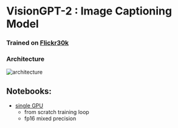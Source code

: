 # VisionGPT-2 : Image Captioning Model

### Trained on [Flickr30k](https://www.kaggle.com/datasets/eeshawn/flickr30k)

### Architecture
![architecture](https://i.imgur.com/fk68DMo.jpg)

## Notebooks:

- [single GPU](./full_singleGPU.ipynb)
  - from scratch training loop
  - fp16 mixed precision
